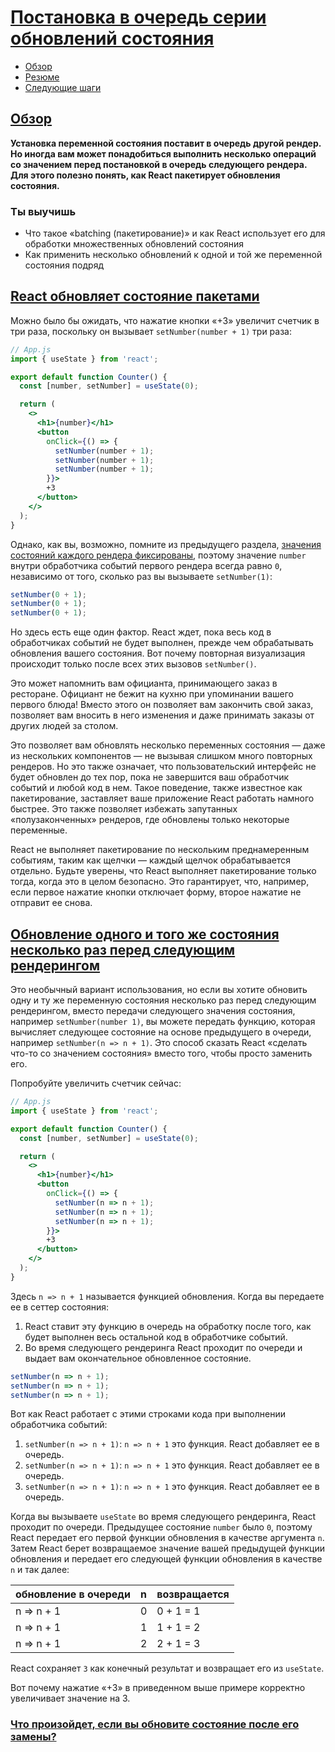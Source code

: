 # [Постановка в очередь серии обновлений состояния](../../index.md)

- [Обзор](#обзор)
- [Резюме](#резюме)
- [Следующие шаги](#следующие-шаги)

## [Обзор](#)

**Установка переменной состояния поставит в очередь другой рендер. Но иногда вам может понадобиться выполнить несколько операций со значением перед постановкой в ​​очередь следующего рендера. Для этого полезно понять, как React пакетирует обновления состояния.**

### Ты выучишь

- Что такое «batching (пакетирование)» и как React использует его для обработки множественных обновлений состояния
- Как применить несколько обновлений к одной и той же переменной состояния подряд

## [React обновляет состояние пакетами](#)

Можно было бы ожидать, что нажатие кнопки «+3» увеличит счетчик в три раза, поскольку он вызывает `setNumber(number + 1)` три раза:

```jsx
// App.js
import { useState } from 'react';

export default function Counter() {
  const [number, setNumber] = useState(0);

  return (
    <>
      <h1>{number}</h1>
      <button
        onClick={() => {
          setNumber(number + 1);
          setNumber(number + 1);
          setNumber(number + 1);
        }}>
        +3
      </button>
    </>
  );
}
```

Однако, как вы, возможно, помните из предыдущего раздела, [значения состояний каждого рендера фиксированы](https://react.dev/learn/state-as-a-snapshot#rendering-takes-a-snapshot-in-time), поэтому значение `number` внутри обработчика событий первого рендера всегда равно `0`, независимо от того, сколько раз вы вызываете `setNumber(1)`:

```jsx
setNumber(0 + 1);
setNumber(0 + 1);
setNumber(0 + 1);
```

Но здесь есть еще один фактор. React ждет, пока весь код в обработчиках событий не будет выполнен, прежде чем обрабатывать обновления вашего состояния. Вот почему повторная визуализация происходит только после всех этих вызовов `setNumber()`.

Это может напомнить вам официанта, принимающего заказ в ресторане. Официант не бежит на кухню при упоминании вашего первого блюда! Вместо этого он позволяет вам закончить свой заказ, позволяет вам вносить в него изменения и даже принимать заказы от других людей за столом.

Это позволяет вам обновлять несколько переменных состояния — даже из нескольких компонентов — не вызывая слишком много повторных рендеров. Но это также означает, что пользовательский интерфейс не будет обновлен до тех пор, пока не завершится ваш обработчик событий и любой код в нем. Такое поведение, также известное как пакетирование, заставляет ваше приложение React работать намного быстрее. Это также позволяет избежать запутанных «полузаконченных» рендеров, где обновлены только некоторые переменные.

React не выполняет пакетирование по нескольким преднамеренным событиям, таким как щелчки — каждый щелчок обрабатывается отдельно. Будьте уверены, что React выполняет пакетирование только тогда, когда это в целом безопасно. Это гарантирует, что, например, если первое нажатие кнопки отключает форму, второе нажатие не отправит ее снова.

## [Обновление одного и того же состояния несколько раз перед следующим рендерингом](#)

Это необычный вариант использования, но если вы хотите обновить одну и ту же переменную состояния несколько раз перед следующим рендерингом, вместо передачи следующего значения состояния, например `setNumber(number 1)`, вы можете передать функцию, которая вычисляет следующее состояние на основе предыдущего в очереди, например `setNumber(n => n + 1)`. Это способ сказать React «сделать что-то со значением состояния» вместо того, чтобы просто заменить его.

Попробуйте увеличить счетчик сейчас:

```jsx
// App.js
import { useState } from 'react';

export default function Counter() {
  const [number, setNumber] = useState(0);

  return (
    <>
      <h1>{number}</h1>
      <button
        onClick={() => {
          setNumber(n => n + 1);
          setNumber(n => n + 1);
          setNumber(n => n + 1);
        }}>
        +3
      </button>
    </>
  );
}
```

Здесь `n => n + 1` называется функцией обновления. Когда вы передаете ее в сеттер состояния:

1. React ставит эту функцию в очередь на обработку после того, как будет выполнен весь остальной код в обработчике событий.
2. Во время следующего рендеринга React проходит по очереди и выдает вам окончательное обновленное состояние.

```jsx
setNumber(n => n + 1);
setNumber(n => n + 1);
setNumber(n => n + 1);
```

Вот как React работает с этими строками кода при выполнении обработчика событий:

1. `setNumber(n => n + 1)`: `n => n + 1` это функция. React добавляет ее в очередь.
2. `setNumber(n => n + 1)`: `n => n + 1` это функция. React добавляет ее в очередь.
3. `setNumber(n => n + 1)`: `n => n + 1` это функция. React добавляет ее в очередь.

Когда вы вызываете `useState` во время следующего рендеринга, React проходит по очереди. Предыдущее состояние `number` было `0`, поэтому React передает его первой функции обновления в качестве аргумента `n`. Затем React берет возвращаемое значение вашей предыдущей функции обновления и передает его следующей функции обновления в качестве `n` и так далее:

| обновление в очереди |  n  | возвращается |
| :------------------- | :-: | :----------- |
| n => n + 1           |  0  | 0 + 1 = 1    |
| n => n + 1           |  1  | 1 + 1 = 2    |
| n => n + 1           |  2  | 2 + 1 = 3    |

React сохраняет `3` как конечный результат и возвращает его из `useState`.

Вот почему нажатие «+3» в приведенном выше примере корректно увеличивает значение на 3.

### [Что произойдет, если вы обновите состояние после его замены?](#)

